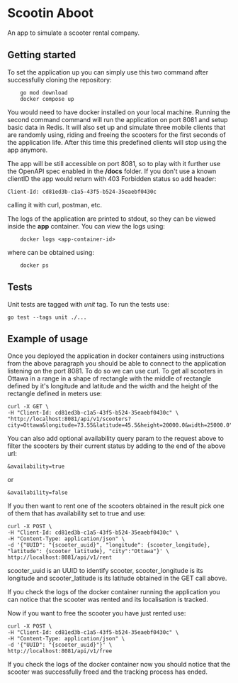 # Scootin Aboot 

An app to simulate a scooter rental company.

## Getting started

To set the application up you can simply use this two command after successfully cloning the repository:

```aqua
    go mod download
    docker compose up
```

You would need to have docker installed on your local machine. Running the second command command
will run the application on port 8081 and setup basic data in Redis. It will also
set up and simulate three mobile clients that are randomly using, riding and freeing
the scooters for the first seconds of the application life. After this time this predefined
clients will stop using the app anymore.

The app will be still accessible on port 8081, so to play with it further use the OpenAPI spec enabled in the <b>/docs</b> folder.
If you don't use a known clientID the app would return with 403 Forbidden status so add header:

```aqua
Client-Id: cd81ed3b-c1a5-43f5-b524-35eaebf0430c
```

calling it with curl, postman, etc.

The logs of the application are printed to stdout, so they can be viewed inside the <b>app</b> container.
You can view the logs using:

```aqua
    docker logs <app-container-id>
```

where <app-container-id> can be obtained using:

```aqua
    docker ps
```

## Tests

Unit tests are tagged with <i>unit</i> tag. To run the tests use:
```aqua
go test --tags unit ./...
```

## Example of usage
Once you deployed the application in docker containers using instructions from the above paragraph you should be able to connect to the 
application listening on the port 8081. To do so we can use curl. To get all scooters in Ottawa in a range in a shape of rectangle with the
middle of rectangle defined by it's longitude and latitude and the width and the height of the rectangle defined in meters use:
```aqua
curl -X GET \
-H "Client-Id: cd81ed3b-c1a5-43f5-b524-35eaebf0430c" \
"http://localhost:8081/api/v1/scooters?city=Ottawa&longitude=73.55&latitude=45.5&height=20000.0&width=25000.0"
```

You can also add optional availability query param to the request above to filter the scooters by their current status by adding to the end of the above url:
```aqua
&availability=true
```
or
```aqua
&availability=false
```

If you then want to rent one of the scooters obtained in the result pick one of them that has availability set to true and use:
```aqua
curl -X POST \
-H "Client-Id: cd81ed3b-c1a5-43f5-b524-35eaebf0430c" \
-H "Content-Type: application/json" \
-d '{"UUID": "{scooter_uuid}", "longitude": {scooter_longitude}, "latitude": {scooter_latitude}, "city":"Ottawa"}' \
http://localhost:8081/api/v1/rent
```
scooter_uuid is an UUID to identify scooter, scooter_longitude is its longitude and scooter_latitude is its latitude obtained in the GET 
call above.

If you check the logs of the docker container running the application you can notice that the scooter was rented and its localisation is 
tracked.

Now if you want to free the scooter you have just rented use:

```aqua
curl -X POST \
-H "Client-Id: cd81ed3b-c1a5-43f5-b524-35eaebf0430c" \
-H "Content-Type: application/json" \
-d '{"UUID": "{scooter_uuid}"}' \
http://localhost:8081/api/v1/free
```

If you check the logs of the docker container now you should notice that the scooter was successfully freed and the tracking process has 
ended.
